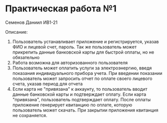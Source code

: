 # Практическая работа №1
Семенов Даниил ИВ1-21

Описание:
1. Пользователь устанавливает приложение и регистрируется, указав ФИО и лицевой счет, пароль. Так же пользователь может прикрепить данные банковской карты для быстрой оплаты, но не обязательно
2. Работа возможна для авторизованного пользователя
3. Пользователь может оплатить услуги за электроэнергию, введя показания индивидуального прибора учета. При введении показании пользователь может запросить отчет по оплате своего лицевого счета, указав период для отчета
4. Если карта не "привязана" к аккаунту, то пользователь вводит данные банковской карты и подтверждает оплату. Если карта "привязана", пользователь подтверждает оплату. После оплаты приложение генерирует квитанцию по оплате, которую пользователь может скачать. При закрытии приложения квитанция не сохраняется.
